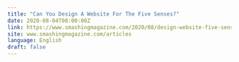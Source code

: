 ```yaml
---
title: "Can You Design A Website For The Five Senses?"
date: 2020-08-04T08:00:00Z
link: https://www.smashingmagazine.com/2020/08/design-website-five-senses/?utm_medium=RSS&utm_source=news.12bit.vn
site: www.smashingmagazine.com/articles
language: English
draft: false
---
```

